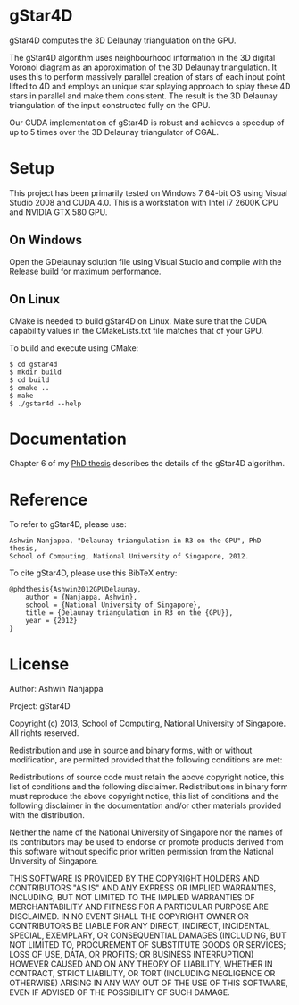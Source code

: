 gStar4D
=======

gStar4D computes the 3D Delaunay triangulation on the GPU.

The gStar4D algorithm uses neighbourhood information in the 3D digital Voronoi
diagram as an approximation of the 3D Delaunay triangulation. It uses this to
perform massively parallel creation of stars of each input point lifted to 4D
and employs an unique star splaying approach to splay these 4D stars in
parallel and make them consistent.
The result is the 3D Delaunay triangulation of the input constructed fully on
the GPU.

Our CUDA implementation of gStar4D is robust and achieves a speedup of up to 5
times over the 3D Delaunay triangulator of CGAL.

Setup
=====

This project has been primarily tested on Windows 7 64-bit OS using Visual
Studio 2008 and CUDA 4.0.
This is a workstation with Intel i7 2600K CPU and
NVIDIA GTX 580 GPU.

On Windows
----------

Open the GDelaunay solution file using Visual Studio and
compile with the Release build for maximum performance.

On Linux
--------

CMake is needed to build gStar4D on Linux. Make sure that the CUDA
capability values in the CMakeLists.txt file matches that of your GPU.

To build and execute using CMake:

    $ cd gstar4d
    $ mkdir build
    $ cd build
    $ cmake ..
    $ make
    $ ./gstar4d --help

Documentation
=============

Chapter 6 of my [PhD thesis](gdel3d_thesis.pdf) describes the details of the
gStar4D algorithm.

Reference
=========

To refer to gStar4D, please use:

    Ashwin Nanjappa, "Delaunay triangulation in R3 on the GPU", PhD thesis,
    School of Computing, National University of Singapore, 2012.

To cite gStar4D, please use this BibTeX entry:

    @phdthesis{Ashwin2012GPUDelaunay,
        author = {Nanjappa, Ashwin},
        school = {National University of Singapore},
        title = {Delaunay triangulation in R3 on the {GPU}},
        year = {2012}
    }

License
=======

Author: Ashwin Nanjappa

Project: gStar4D

Copyright (c) 2013, School of Computing, National University of Singapore. 
All rights reserved.

Redistribution and use in source and binary forms, with or without modification,
are permitted provided that the following conditions are met:

Redistributions of source code must retain the above copyright notice, this list of
conditions and the following disclaimer. Redistributions in binary form must reproduce
the above copyright notice, this list of conditions and the following disclaimer
in the documentation and/or other materials provided with the distribution. 

Neither the name of the National University of Singapore nor the names of its contributors
may be used to endorse or promote products derived from this software without specific
prior written permission from the National University of Singapore. 

THIS SOFTWARE IS PROVIDED BY THE COPYRIGHT HOLDERS AND CONTRIBUTORS "AS IS" AND ANY
EXPRESS OR IMPLIED WARRANTIES, INCLUDING, BUT NOT LIMITED TO THE IMPLIED WARRANTIES 
OF MERCHANTABILITY AND FITNESS FOR A PARTICULAR PURPOSE ARE DISCLAIMED. IN NO EVENT
SHALL THE COPYRIGHT OWNER OR CONTRIBUTORS BE LIABLE FOR ANY DIRECT, INDIRECT,
INCIDENTAL, SPECIAL, EXEMPLARY, OR CONSEQUENTIAL DAMAGES (INCLUDING, BUT NOT LIMITED
TO, PROCUREMENT OF SUBSTITUTE  GOODS OR SERVICES; LOSS OF USE, DATA, OR PROFITS; OR
BUSINESS INTERRUPTION) HOWEVER CAUSED AND ON ANY THEORY OF LIABILITY, WHETHER IN
CONTRACT, STRICT LIABILITY, OR TORT (INCLUDING NEGLIGENCE OR OTHERWISE) ARISING IN
ANY WAY OUT OF THE USE OF THIS SOFTWARE, EVEN IF ADVISED OF THE POSSIBILITY OF SUCH
DAMAGE.
